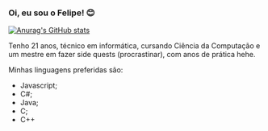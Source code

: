 ### Oi, eu sou o Felipe! 😊

[![Anurag's GitHub stats](https://github-readme-stats.vercel.app/api?username=nascimento-felipe&show_icons=true&theme=gotham&include_all_commits=true&custom_title=Meus%20Status)](https://github.com/nascimento-felipe)

Tenho 21 anos, técnico em informática, cursando Ciência da Computação e um mestre em fazer side quests (procrastinar), com anos de prática hehe.

 Minhas linguagens preferidas são: 
- Javascript;
- C#;
- Java;
- C;
- C++
